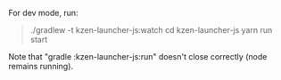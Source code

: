 
For dev mode, run:
> ./gradlew -t kzen-launcher-js:watch
> cd kzen-launcher-js
> yarn run start



Note that "gradle :kzen-launcher-js:run" doesn't close correctly (node remains running).